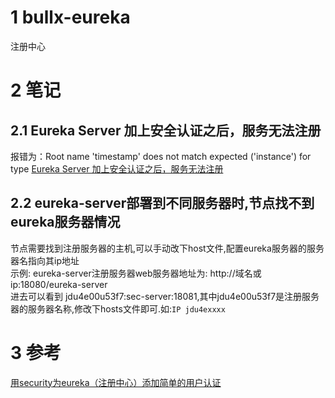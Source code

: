 # 1 bullx-eureka
注册中心

# 2 笔记

## 2.1 Eureka Server 加上安全认证之后，服务无法注册
报错为：Root name 'timestamp' does not match expected ('instance') for type
[Eureka Server 加上安全认证之后，服务无法注册](https://blog.csdn.net/caidingnu/article/details/85505077)

## 2.2 eureka-server部署到不同服务器时,节点找不到eureka服务器情况
节点需要找到注册服务器的主机,可以手动改下host文件,配置eureka服务器的服务器名指向其ip地址  
示例: eureka-server注册服务器web服务器地址为: http://域名或ip:18080/eureka-server  
进去可以看到 jdu4e00u53f7:sec-server:18081,其中jdu4e00u53f7是注册服务器的服务器名称,修改下hosts文件即可.如:```IP jdu4exxxx```

# 3 参考
[用security为eureka（注册中心）添加简单的用户认证](https://blog.csdn.net/sinat_21184471/article/details/78335937)
